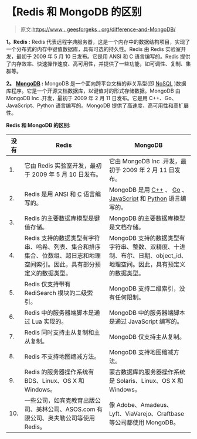# 【Redis 和 MongoDB 的区别

> 原文:[https://www . geesforgeks . org/difference-and-MongoDB/](https://www.geeksforgeeks.org/difference-between-redis-and-mongodb/)

**1。Redis :**
Redis 代表远程字典服务器，这是一个内存中的数据结构项目，实现了一个分布式的内存中键值数据库，具有可选的持久性。Redis 由 Redis 实验室开发，最初于 2009 年 5 月 10 日发布。它是用 ANSI 和 C 语言编写的。Redis 提供了内存效率、快速操作速度、高可用性，并提供了一些功能，如可调性、复制、集群等。

**2。 [MongoDB](https://www.geeksforgeeks.org/mongodb-an-introduction/) :**
MongoDB 是一个面向跨平台文档的非关系型(即 [NoSQL](https://www.geeksforgeeks.org/introduction-to-nosql/) )数据库程序。它是一个开源文档数据库，以键值对的形式存储数据。MongoDB 由 MongoDB Inc .开发，最初于 2009 年 2 月 11 日发布。它是用 C++、Go、JavaScript、Python 语言编写的。MongoDB 提供了高速度、高可用性和高扩展性。

**Redis 和 MongoDB 的区别:**

<center>

| 没有 | Redis | MongoDB |
| --- | --- | --- |
| 1. | 它由 Redis 实验室开发，最初于 2009 年 5 月 10 日发布。 | 它由 MongoDB Inc .开发，最初于 2009 年 2 月 11 日发布。 |
| 2. | Redis 是用 ANSI 和 [C](https://www.geeksforgeeks.org/c-programming-language/) 语言编写的。 | MongoDB 是用 [C++](https://www.geeksforgeeks.org/c-plus-plus/) 、 [Go](https://www.geeksforgeeks.org/golang/) 、 [JavaScript](https://www.geeksforgeeks.org/javascript-tutorial/) 和 [Python](https://www.geeksforgeeks.org/python-programming-language/) 语言编写的。 |
| 3. | Redis 的主要数据库模型是键值存储。 | MongoDB 的主要数据库模型是文档存储。 |
| 4. | Redis 支持的数据类型有字符串、哈希、列表、集合和排序集合、位数组、超日志和地理空间索引。因此，具有部分预定义的数据类型。 | MongoDB 支持的数据类型有字符串、整数、双精度、十进制、布尔、日期、object_id、地理空间。因此，具有预定义的数据类型。 |
| 5. | Redis 仅支持带有 RediSearch 模块的二级索引。 | MongoDB 支持二级索引，没有任何限制。 |
| 6. | Redis 中的服务器端脚本是通过 Lua 实现的。 | MongoDB 中的服务器端脚本是通过 JavaScript 编写的。 |
| 7. | Redis 同时支持主从复制和主从复制。 | MongoDB 仅支持主从复制。 |
| 8. | Redis 不支持地图缩减方法。 | MongoDB 支持地图缩减方法。 |
| 9. | Redis 的服务器操作系统有 BDS、Linux、OS X 和 Windows。 | 蒙古数据库的服务器操作系统是 Solaris、Linux、OS X 和 Windows。 |
| 10. | 一些公司，如宾克教育出版公司、美林公司、ASOS.com 有限公司、奥夫勒公司等使用 Redis。 | 像 Adobe、Amadeus、Lyft、ViaVarejo、Craftbase 等公司都使用 MongoDB。 |

</center>